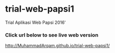 # trial-web-papsi1
Trial Aplikasi Web Papsi 2016'

### Click url below to see live web version 
http://MuhammadArqam.github.io/trial-web-papsi1/
